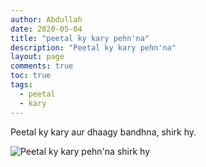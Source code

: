 ```yaml
---
author: Abdullah
date: 2020-05-04
title: "peetal ky kary pehn'na"
description: "Peetal ky kary pehn'na"
layout: page
comments: true
toc: true
tags:
  - peetal
  - kary
---
```


Peetal ky kary aur dhaagy bandhna, shirk hy.

![Peetal ky kary pehn'na shirk hy](/img/peetal.jpg)

